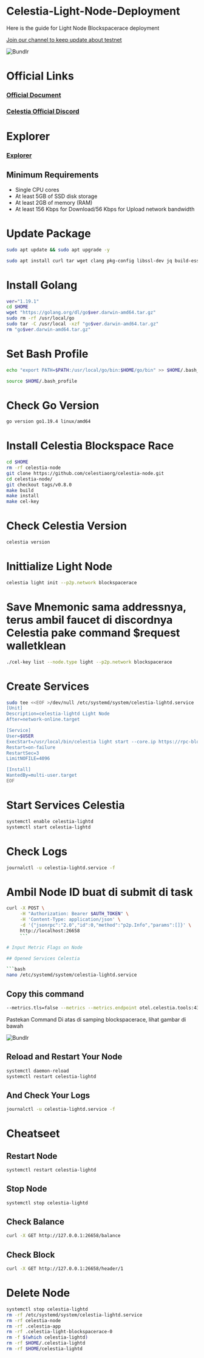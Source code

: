 # Celestia-Light-Node-Deployment
Here is the guide for Light Node Blockspacerace deployment 

<p style="font-size:14px" align="left">
<a href="https://t.me/testnetzona" target="_blank">Join our channel to keep update about testnet</a>
</p>

![Bundlr]([https://user-images.githubusercontent.com/65535542/228904748-bbfc4fd8-7c12-4d37-9e03-022d516f4a4e.jpeg](https://ibb.co/wNgwzWW))


# Official Links
### [Official Document](https://docs.celestia.org/nodes/blockspace-race/#phase-2-staging)
### [Celestia Official Discord](https://discord.gg/celestiacommunity)

# Explorer
### [Explorer](https://tiascan.com/light-nodes)

## Minimum Requirements 
- Single CPU cores
- At least 5GB of SSD disk storage
- At least 2GB of memory (RAM)
- At least 156 Kbps for Download/56 Kbps for Upload network bandwidth


# Update Package

```bash
sudo apt update && sudo apt upgrade -y

sudo apt install curl tar wget clang pkg-config libssl-dev jq build-essential git make ncdu -y
```

# Install Golang

```bash
ver="1.19.1" 
cd $HOME 
wget "https://golang.org/dl/go$ver.darwin-amd64.tar.gz" 
sudo rm -rf /usr/local/go 
sudo tar -C /usr/local -xzf "go$ver.darwin-amd64.tar.gz" 
rm "go$ver.darwin-amd64.tar.gz"
```

# Set Bash Profile

```bash
echo "export PATH=$PATH:/usr/local/go/bin:$HOME/go/bin" >> $HOME/.bash_profile

source $HOME/.bash_profile

```

# Check Go Version

```bash
go version go1.19.4 linux/amd64
```

# Install Celestia Blockspace Race

```bash
cd $HOME 
rm -rf celestia-node 
git clone https://github.com/celestiaorg/celestia-node.git 
cd celestia-node/ 
git checkout tags/v0.8.0 
make build 
make install 
make cel-key
```

# Check Celestia Version

```bash
celestia version
```

# Inittialize Light Node

```bash
celestia light init --p2p.network blockspacerace

```

# Save Mnemonic sama addressnya, terus ambil faucet di discordnya Celestia pake command $request walletklean

```bash
./cel-key list --node.type light --p2p.network blockspacerace
```

# Create Services 

```bash
sudo tee <<EOF >/dev/null /etc/systemd/system/celestia-lightd.service
[Unit]
Description=celestia-lightd Light Node
After=network-online.target

[Service]
User=$USER
ExecStart=/usr/local/bin/celestia light start --core.ip https://rpc-blockspacerace.pops.one --core.rpc.port 26657 --core.grpc.port 9090 --keyring.accname my_celes_key --metrics.tls=false --metrics --metrics.endpoint otel.celestia.tools:4318 --gateway --gateway.addr localhost --gateway.port 26659 --p2p.network blockspacerace
Restart=on-failure
RestartSec=3
LimitNOFILE=4096

[Install]
WantedBy=multi-user.target
EOF
```

# Start Services Celestia

```bash
systemctl enable celestia-lightd
systemctl start celestia-lightd
```

# Check Logs

```bash
journalctl -u celestia-lightd.service -f
```


# Ambil Node ID buat di submit di task

```bash
curl -X POST \
     -H "Authorization: Bearer $AUTH_TOKEN" \
     -H 'Content-Type: application/json' \
     -d '{"jsonrpc":"2.0","id":0,"method":"p2p.Info","params":[]}' \
     http://localhost:26658
     ```

# Input Metric Flags on Node

## Opened Services Celestia

```bash
nano /etc/systemd/system/celestia-lightd.service
```

## Copy this command

```bash
--metrics.tls=false --metrics --metrics.endpoint otel.celestia.tools:4318
```

Pastekan Command Di atas di samping blockspacerace, lihat gambar di bawah

![Bundlr](https://user-images.githubusercontent.com/65535542/228909380-f6303c5e-5319-4aa7-9f78-730807584c49.png)

## Reload and Restart Your Node

```bash
systemctl daemon-reload
systemctl restart celestia-lightd
```

## And Check Your Logs

```bash
journalctl -u celestia-lightd.service -f
```

# Cheatseet

## Restart Node

```bash
systemctl restart celestia-lightd
```

## Stop Node

```bash
systemctl stop celestia-lightd
```

## Check Balance

```bash
curl -X GET http://127.0.0.1:26658/balance

```

## Check Block

```bash
curl -X GET http://127.0.0.1:26658/header/1
```

# Delete Node
```bash
systemctl stop celestia-lightd
rm -rf /etc/systemd/system/celestia-lightd.service
rm -rf celestia-node
rm -rf .celestia-app
rm -rf .celestia-light-blockspacerace-0
rm -f $(which celestia-lightd)
rm -rf $HOME/.celestia-lightd
rm -rf $HOME/celestia-lightd
```
